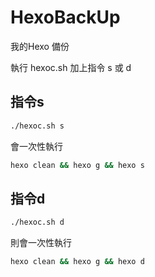 # HexoBackUp
我的Hexo 備份

執行 hexoc.sh 加上指令 s 或 d

## 指令s

```bash
./hexoc.sh s
```

會一次性執行

```bash
hexo clean && hexo g && hexo s 
```

## 指令d

```bash
./hexoc.sh d
```

則會一次性執行

```bash
hexo clean && hexo g && hexo d 
```

